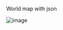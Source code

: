 World map with json 

![image](https://github.com/kawserahamed/map/assets/93905438/3061e849-7665-4149-9506-93041185ebcb)
